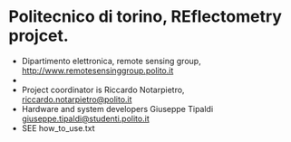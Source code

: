 # Politecnico di torino, REflectometry projcet.
* Dipartimento elettronica, remote sensing group,  http://www.remotesensinggroup.polito.it 
*
* Project coordinator is Riccardo Notarpietro, riccardo.notarpietro@polito.it
* Hardware and system developers Giuseppe Tipaldi giuseppe.tipaldi@studenti.polito.it
* SEE how_to_use.txt
